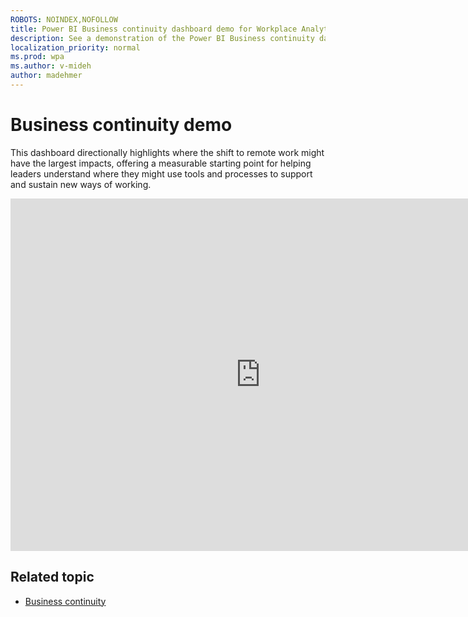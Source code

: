 ```yaml
---
ROBOTS: NOINDEX,NOFOLLOW
title: Power BI Business continuity dashboard demo for Workplace Analytics
description: See a demonstration of the Power BI Business continuity dashboard
localization_priority: normal 
ms.prod: wpa
ms.author: v-mideh
author: madehmer
---
```

# Business continuity demo

This dashboard directionally highlights where the shift to remote work might have the largest impacts, offering a measurable starting point for helping leaders understand where they might use tools and processes to support and sustain new ways of working.


<iframe width="800" height="564" src="https://msit.powerbi.com/view?r=eyJrIjoiM2ZiY2Y4M2YtMTMyNi00NWY1LWEyMjctYTY2OTdlOWQzNDhhIiwidCI6IjcyZjk4OGJmLTg2ZjEtNDFhZi05MWFiLTJkN2NkMDExZGI0NyIsImMiOjV9&pageName=ReportSectionea310751bfbd1d76fa65" frameborder="0" allowFullScreen="true"></iframe>


## Related topic

* [Business continuity](../tutorials/power-bi-bc.md)
